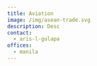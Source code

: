 ```yaml
---
title: Aviation
image: /img/asean-trade.svg
description: Desc
contact:
  - aris-l-gulapa
offices:
  - manila
---
```


